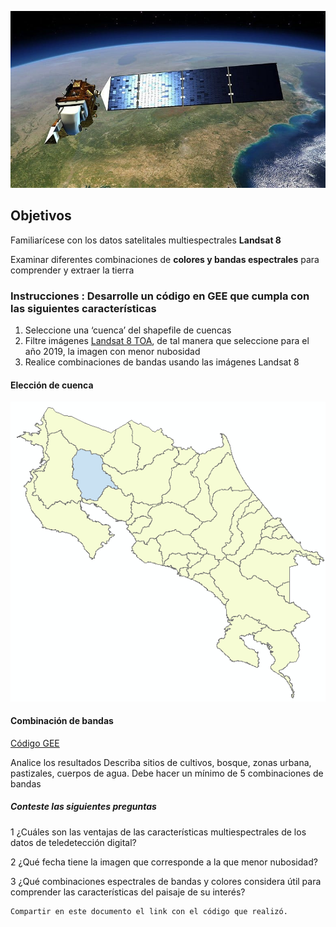 ![](landsat.jpg)
## Objetivos
Familiarícese con los datos satelitales multiespectrales **Landsat 8**  

Examinar diferentes combinaciones de **colores y bandas espectrales** para comprender y extraer la tierra
### Instrucciones : Desarrolle un código en GEE que cumpla con las siguientes características
1.	Seleccione una ‘cuenca’ del shapefile de cuencas
2.	Filtre imágenes [Landsat 8 TOA](https://explorer.earthengine.google.com/#detail/LANDSAT%2FLC08%2FC01%2FT1_TOA), de tal manera que seleccione para el año 2019, la imagen con menor nubosidad
3.	Realice combinaciones de bandas usando las imágenes Landsat 8
#### Elección de cuenca 

![](Bebedero.png)

#### Combinación de bandas

[Código GEE](https://code.earthengine.google.com/e4d50d0954cac6e04bc3e50cef0b661e)

Analice los resultados
Describa sitios de cultivos, bosque, zonas urbana, pastizales, cuerpos de agua. 
Debe hacer un mínimo de 5 combinaciones de bandas
##### Conteste las siguientes preguntas
1	¿Cuáles son las ventajas de las características multiespectrales de los datos de teledetección digital?
	
2	¿Qué fecha tiene la imagen que corresponde a la que menor nubosidad?
	
3	¿Qué combinaciones espectrales de bandas y colores considera útil para comprender las características del paisaje de su interés?
	
	Compartir en este documento el link con el código que realizó.
